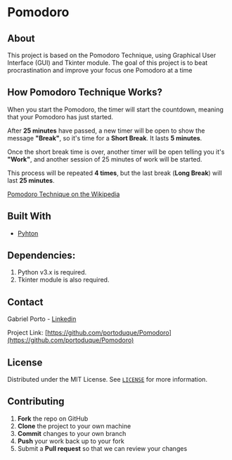 # Pomodoro

## About
This project is based on the Pomodoro Technique, using Graphical User Interface (GUI) and Tkinter module. The goal of this project is to beat procrastination and improve your focus one Pomodoro at a time

## How Pomodoro Technique Works?
When you start the Pomodoro, the timer will start the countdown, meaning that your Pomodoro has just started.

After **25 minutes** have passed, a new timer will be open to show the message **"Break"**, so it's time for a **Short Break**. It lasts **5 minutes**.

Once the short break time is over, another timer will be open telling you it's **"Work"**, and another session of 25 minutes of work will be started.

This process will be repeated **4 times**, but the last break (**Long Break**) will last **25 minutes**.

[Pomodoro Technique on the Wikipedia](https://en.wikipedia.org/wiki/Pomodoro_Technique)

## Built With
* [Pyhton](https://www.python.org/downloads/)

## Dependencies:

1. Python v3.x is required.
2. Tkinter module is also required.

## Contact
Gabriel Porto - [Linkedin](https://www.linkedin.com/in/portoduque/)

Project Link: [https://github.com/portoduque/Pomodoro](https://github.com/portoduque/Pomodoro)

## License

Distributed under the MIT License. See [`LICENSE`](https://github.com/portoduque/Pomodoro/blob/main/LICENSE) for more information.

## Contributing

1. **Fork** the repo on GitHub
2. **Clone** the project to your own machine
3. **Commit** changes to your own branch
4. **Push** your work back up to your fork
5. Submit a **Pull request** so that we can review your changes
